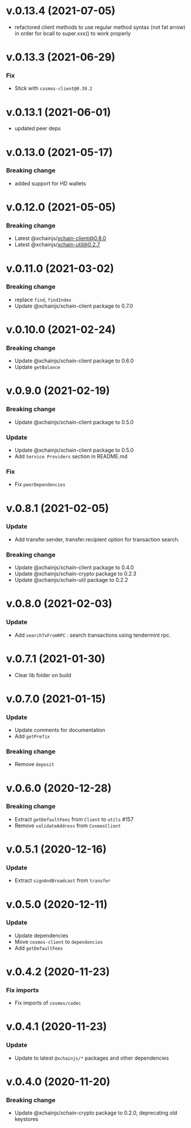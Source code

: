 # v.0.13.4 (2021-07-05)

- refactored client methods to use regular method syntax (not fat arrow) in order for bcall to super.xxx() to work properly

# v.0.13.3 (2021-06-29)

### Fix

- Stick with `cosmos-client@0.39.2`

# v.0.13.1 (2021-06-01)

- updated peer deps

# v.0.13.0 (2021-05-17)

### Breaking change

- added support for HD wallets

# v.0.12.0 (2021-05-05)

### Breaking change

- Latest @xchainjs/xchain-client@0.8.0
- Latest @xchainjs/xchain-util@0.2.7

# v.0.11.0 (2021-03-02)

### Breaking change

- replace `find`, `findIndex`
- Update @xchainjs/xchain-client package to 0.7.0

# v.0.10.0 (2021-02-24)

### Breaking change

- Update @xchainjs/xchain-client package to 0.6.0
- Update `getBalance`

# v.0.9.0 (2021-02-19)

### Breaking change

- Update @xchainjs/xchain-client package to 0.5.0

### Update

- Update @xchainjs/xchain-client package to 0.5.0
- Add `Service Providers` section in README.md

### Fix

- Fix `peerDependencies`

# v.0.8.1 (2021-02-05)

### Update

- Add transfer.sender, transfer.recipient option for transaction search.

### Breaking change

- Update @xchainjs/xchain-client package to 0.4.0
- Update @xchainjs/xchain-crypto package to 0.2.3
- Update @xchainjs/xchain-util package to 0.2.2

# v.0.8.0 (2021-02-03)

### Update

- Add `searchTxFromRPC` : search transactions using tendermint rpc.

# v.0.7.1 (2021-01-30)

- Clear lib folder on build

# v.0.7.0 (2021-01-15)

### Update

- Update comments for documentation
- Add `getPrefix`

### Breaking change

- Remove `deposit`

# v.0.6.0 (2020-12-28)

### Breaking change

- Extract `getDefaultFees` from `Client` to `utils` #157
- Remove `validateAddress` from `CosmosClient`

# v.0.5.1 (2020-12-16)

### Update

- Extract `signAndBroadcast` from `transfer`

# v.0.5.0 (2020-12-11)

### Update

- Update dependencies
- Move `cosmos-client` to `dependencies`
- Add `getDefaultFees`

# v.0.4.2 (2020-11-23)

### Fix imports

- Fix imports of `cosmos/codec`

# v.0.4.1 (2020-11-23)

### Update

- Update to latest `@xchainjs/*` packages and other dependencies

# v.0.4.0 (2020-11-20)

### Breaking change

- Update @xchainjs/xchain-crypto package to 0.2.0, deprecating old keystores
